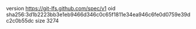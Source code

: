 version https://git-lfs.github.com/spec/v1
oid sha256:3d1b2223bb3e1eb9466d346c0c65f1811e34ea946c6fe0d0759e39dc2c0b55dc
size 3274
